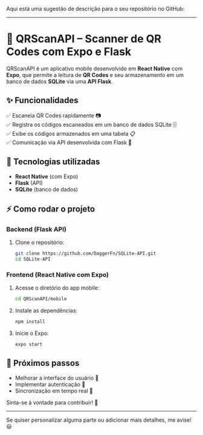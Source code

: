 Aqui está uma sugestão de descrição para o seu repositório no GitHub:  

---

# 📱 QRScanAPI – Scanner de QR Codes com Expo e Flask  

QRScanAPI é um aplicativo mobile desenvolvido em **React Native** com **Expo**, que permite a leitura de **QR Codes** e seu armazenamento em um banco de dados **SQLite** via uma **API Flask**.  

## ✨ Funcionalidades  
✅ Escaneia QR Codes rapidamente 📷  
✅ Registra os códigos escaneados em um banco de dados SQLite 🗄️  
✅ Exibe os códigos armazenados em uma tabela 📋  
✅ Comunicação via API desenvolvida com Flask 🔗  

## 🚀 Tecnologias utilizadas  
- **React Native** (com Expo)  
- **Flask** (API)  
- **SQLite** (banco de dados)  

## ⚡ Como rodar o projeto  

### Backend (Flask API)  
1. Clone o repositório:  
   ```bash
   git clone https://github.com/DaggerFn/SQLite-API.git
   cd SQLite-API

   ```
   
### Frontend (React Native com Expo)  
1. Acesse o diretório do app mobile:  
   ```bash
   cd QRScanAPI/mobile
   ```
2. Instale as dependências:  
   ```bash
   npm install
   ```
3. Inicie o Expo:  
   ```bash
   expo start
   ```

## 📌 Próximos passos  
- Melhorar a interface do usuário 🎨  
- Implementar autenticação 🔐  
- Sincronização em tempo real 🔄  

Sinta-se à vontade para contribuir! 🚀  

---

Se quiser personalizar alguma parte ou adicionar mais detalhes, me avise! 😃